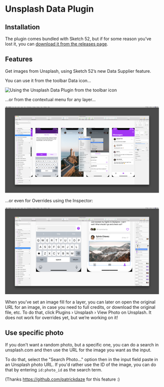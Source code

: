 # Unsplash Data Plugin

## Installation

The plugin comes bundled with Sketch 52, but if for some reason you’ve lost it, you can [download it from the releases page](https://github.com/BohemianCoding/unsplash-sketchplugin/releases/latest).

## Features

Get images from Unsplash, using Sketch 52’s new Data Supplier feature.

You can use it from the toolbar Data icon…

![Using the Unsplash Data Plugin from the toolbar icon](docs/unsplash-screenshot-001.png)

…or from the contextual menu for any layer…

![Using the Unsplash Data Plugin from the contextual menu](docs/unsplash-screenshot-002.png)

…or even for Overrides using the Inspector:

![Using the Unsplash Data Plugin for Overrides from the Inspector](docs/unsplash-screenshot-003.png)

When you’ve set an image fill for a layer, you can later on open the original URL for an image, in case you need to full credits, or download the original file, etc. To do that, click Plugins › Unsplash › View Photo on Unsplash. It does not work for overrides yet, but we’re working on it!

## Use specific photo

If you don't want a random photo, but a specific one, you can do a search in unsplash.com and then use the URL for the image you want as the input.

To do that, select the "Search Photo…" option then in the input field paste in an Unsplash photo URL. If you'd rather use the ID of the image, you can do that by entering `id:photo_id` as the search term.

(Thanks <https://github.com/patrickdaze> for this feature :)